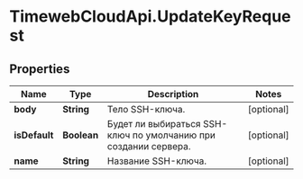 # TimewebCloudApi.UpdateKeyRequest

## Properties

Name | Type | Description | Notes
------------ | ------------- | ------------- | -------------
**body** | **String** | Тело SSH-ключа. | [optional] 
**isDefault** | **Boolean** | Будет ли выбираться SSH-ключ по умолчанию при создании сервера. | [optional] 
**name** | **String** | Название SSH-ключа. | [optional] 



